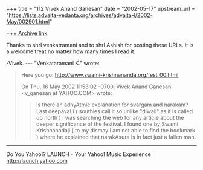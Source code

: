 +++
title = "112 Vivek Anand Ganesan"
date = "2002-05-17"
upstream_url = "https://lists.advaita-vedanta.org/archives/advaita-l/2002-May/002901.html"

+++
[Archive link](https://lists.advaita-vedanta.org/archives/advaita-l/2002-May/002901.html)

Thanks to shrI venkatramani and to shrI Ashish for posting
these URLs. It is a welcome treat no matter how many times
I read it.

-Vivek.
--- "Venkataramani K." <venkataramanik at AOL.COM> wrote:
> Here you go:
> http://www.swami-krishnananda.org/fest_00.html
>
> On Thu, 16 May 2002 11:53:02 -0700, Vivek Anand Ganesan
> <v_ganesan at YAHOO.COM> wrote:
>
> >Is there an adhyAtmic explanation for svargam and
> narakam?
> >Last deepavaLi ( southies call it so unlike "diwali" as
> it
> >is called up north ) I was searching the web for any
> >article about the deeper significance of the festival.
> >I found one by Swami Krishnanadaji ( to my dismay I am
> not
> >able to find the bookmark ) where he explained that
> >narakAsura is in fact just a fallen man.


__________________________________________________
Do You Yahoo!?
LAUNCH - Your Yahoo! Music Experience
http://launch.yahoo.com

